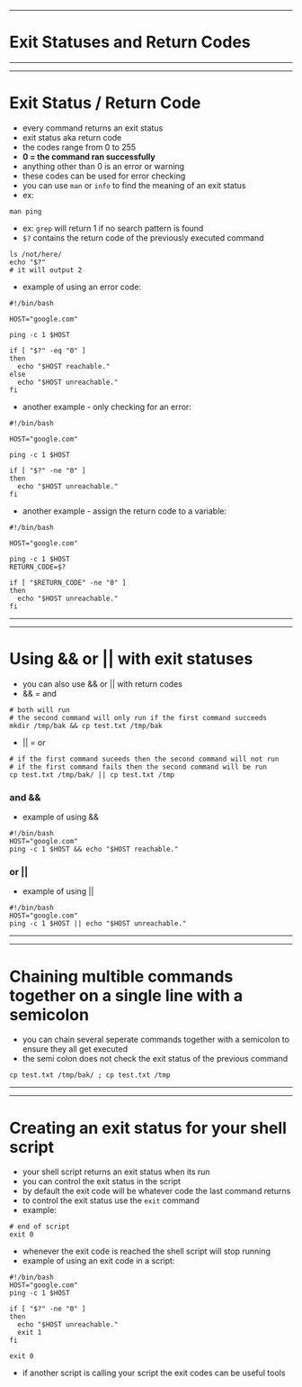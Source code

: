 ***
# Exit Statuses and Return Codes
***
***
# Exit Status / Return Code
* every command returns an exit status
* exit status aka return code
* the codes range from 0 to 255
* **0 = the command ran successfully**
* anything other than 0 is an error or warning
* these codes can be used for error checking
* you can use ```man``` or ```info``` to find the meaning of an exit status
* ex:
```
man ping
```
* ex: ```grep``` will return 1 if no search pattern is found
* ```$?``` contains the return code of the previously executed command
```
ls /not/here/
echo "$?"
# it will output 2
```
* example of using an error code:
```
#!/bin/bash

HOST="google.com"

ping -c 1 $HOST

if [ "$?" -eq "0" ]
then
  echo "$HOST reachable."
else
  echo "$HOST unreachable."
fi
```
* another example - only checking for an error:
```
#!/bin/bash

HOST="google.com"

ping -c 1 $HOST

if [ "$?" -ne "0" ]
then
  echo "$HOST unreachable."
fi

```
* another example - assign the return code to a variable: 
```
#!/bin/bash

HOST="google.com"

ping -c 1 $HOST
RETURN_CODE=$?

if [ "$RETURN_CODE" -ne "0" ]
then
  echo "$HOST unreachable."
fi
```
***
***
# Using && or || with exit statuses 
* you can also use && or || with return codes
* && = and
```
# both will run
# the second command will only run if the first command succeeds 
mkdir /tmp/bak && cp test.txt /tmp/bak
```
* || = or
```
# if the first command suceeds then the second command will not run
# if the first command fails then the second command will be run
cp test.txt /tmp/bak/ || cp test.txt /tmp
```
### and &&
* example of using &&
```
#!/bin/bash
HOST="google.com"
ping -c 1 $HOST && echo "$HOST reachable."
```
### or ||
* example of using ||
```
#!/bin/bash
HOST="google.com"
ping -c 1 $HOST || echo "$HOST unreachable."
```
***
***
# Chaining multible commands together on a single line with a semicolon
* you can chain several seperate commands together with a semicolon to ensure they all get executed 
* the semi colon does not check the exit status of the previous command
```
cp test.txt /tmp/bak/ ; cp test.txt /tmp
```
***
***
# Creating an exit status for your shell script
* your shell script returns an exit status when its run
* you can control the exit status in the script
* by default the exit code will be whatever code the last command returns
* to control the exit status use the ```exit``` command
* example: 
```
# end of script
exit 0
```
* whenever the exit code is reached the shell script will stop running
* example of using an exit code in a script:
```
#!/bin/bash
HOST="google.com"
ping -c 1 $HOST

if [ "$?" -ne "0" ]
then
  echo "$HOST unreachable."
  exit 1
fi

exit 0
```
* if another script is calling your script the exit codes can be useful tools